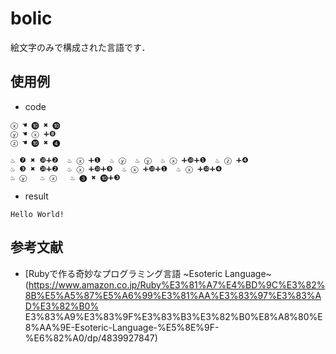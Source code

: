 # bolic
絵文字のみで構成された言語です．

## 使用例
- code
```
ⓧ ☚ ❿ ✖ ❿
ⓨ ☚ ⓧ ➕❽
ⓩ ☚ ❿ ✖ ❹

♨ ❼ ✖ ❿➕❷  ♨ ⓧ ➕❶  ♨ ⓨ  ♨ ⓨ  ♨ ⓧ ➕❿➕❶  ♨ ⓩ ➕❹
♨ ❸ ✖ ❿➕❷  ♨ ⓧ ➕❿➕❾  ♨ ⓧ ➕❿➕❶  ♨ ⓧ ➕❿➕❹ 
♨ ⓨ   ♨ ⓧ   ♨ ❸ ✖ ❿➕❸
```

- result
```
Hello World! 
```

 ## 参考文献
 - [Rubyで作る奇妙なプログラミング言語 \~Esoteric Language\~(https://www.amazon.co.jp/Ruby%E3%81%A7%E4%BD%9C%E3%82%8B%E5%A5%87%E5%A6%99%E3%81%AA%E3%83%97%E3%83%AD%E3%82%B0%    E3%83%A9%E3%83%9F%E3%83%B3%E3%82%B0%E8%A8%80%E8%AA%9E-Esoteric-Language-%E5%8E%9F-%E6%82%A0/dp/4839927847)
